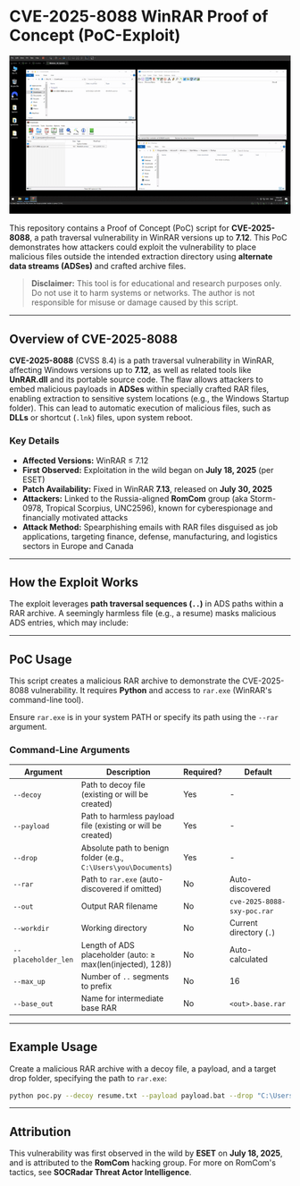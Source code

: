# CVE-2025-8088 WinRAR Proof of Concept (PoC-Exploit)

![PoC](poc.gif)

This repository contains a Proof of Concept (PoC) script for **CVE-2025-8088**, a path traversal vulnerability in WinRAR versions up to **7.12**.
This PoC demonstrates how attackers could exploit the vulnerability to place malicious files outside the intended extraction directory using **alternate data streams (ADSes)** and crafted archive files.

> **Disclaimer:** This tool is for educational and research purposes only. Do not use it to harm systems or networks. The author is not responsible for misuse or damage caused by this script.

---

## Overview of CVE-2025-8088

**CVE-2025-8088** (CVSS 8.4) is a path traversal vulnerability in WinRAR, affecting Windows versions up to **7.12**, as well as related tools like **UnRAR.dll** and its portable source code.
The flaw allows attackers to embed malicious payloads in **ADSes** within specially crafted RAR files, enabling extraction to sensitive system locations (e.g., the Windows Startup folder).
This can lead to automatic execution of malicious files, such as **DLLs** or shortcut (`.lnk`) files, upon system reboot.

### Key Details
- **Affected Versions:** WinRAR ≤ 7.12
- **First Observed:** Exploitation in the wild began on **July 18, 2025** (per ESET)
- **Patch Availability:** Fixed in WinRAR **7.13**, released on **July 30, 2025**
- **Attackers:** Linked to the Russia-aligned **RomCom** group (aka Storm-0978, Tropical Scorpius, UNC2596), known for cyberespionage and financially motivated attacks
- **Attack Method:** Spearphishing emails with RAR files disguised as job applications, targeting finance, defense, manufacturing, and logistics sectors in Europe and Canada

---

## How the Exploit Works

The exploit leverages **path traversal sequences (`..`)** in ADS paths within a RAR archive.
A seemingly harmless file (e.g., a resume) masks malicious ADS entries, which may include:

---

## PoC Usage

This script creates a malicious RAR archive to demonstrate the CVE-2025-8088 vulnerability.
It requires **Python** and access to `rar.exe` (WinRAR's command-line tool).


Ensure `rar.exe` is in your system PATH or specify its path using the `--rar` argument.

### Command-Line Arguments

| Argument         | Description                                                                                   | Required? | Default                          |
|------------------|-----------------------------------------------------------------------------------------------|-----------|----------------------------------|
| `--decoy`        | Path to decoy file (existing or will be created)                                               | Yes       | -                                |
| `--payload`      | Path to harmless payload file (existing or will be created)                                    | Yes       | -                                |
| `--drop`         | Absolute path to benign folder (e.g., `C:\Users\you\Documents`)                             | Yes       | -                                |
| `--rar`          | Path to `rar.exe` (auto-discovered if omitted)                                                 | No        | Auto-discovered                  |
| `--out`          | Output RAR filename                                                                            | No        | `cve-2025-8088-sxy-poc.rar`      |
| `--workdir`      | Working directory                                                                              | No        | Current directory (`.`)          |
| `--placeholder_len` | Length of ADS placeholder (auto: ≥ max(len(injected), 128))                                 | No        | Auto-calculated                  |
| `--max_up`       | Number of `..` segments to prefix                                                              | No        | 16                               |
| `--base_out`     | Name for intermediate base RAR                                                                 | No        | `<out>.base.rar`                 |

---

## Example Usage

Create a malicious RAR archive with a decoy file, a payload, and a target drop folder, specifying the path to `rar.exe`:

```bash
python poc.py --decoy resume.txt --payload payload.bat --drop "C:\Users\you\Documents" --rar "C:\Program Files\WinRAR\rar.exe"
```

---

## Attribution

This vulnerability was first observed in the wild by **ESET** on **July 18, 2025**, and is attributed to the **RomCom** hacking group.
For more on RomCom's tactics, see **SOCRadar Threat Actor Intelligence**.
